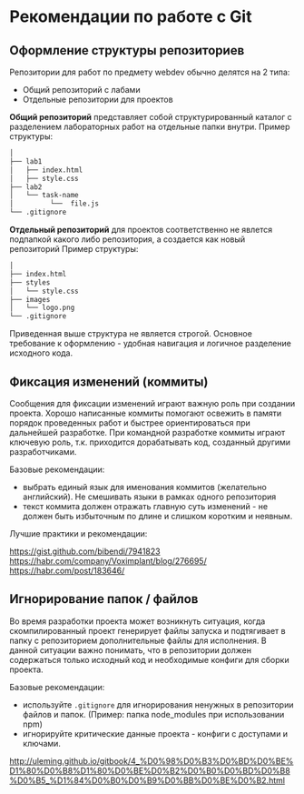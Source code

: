 # Рекомендации по работе с Git


## Оформление структуры репозиториев

Репозитории для работ по предмету webdev обычно делятся на 2 типа:

* Общий репозиторий с лабами
* Отдельные репозитории для проектов

**Общий репозиторий** представляет собой структурированный каталог с разделением лабораторных работ на отдельные папки внутри. Пример структуры:
```bash
│
├── lab1
│   ├── index.html
│   ├── style.css
├── lab2
│   └── task-name
│         └──  file.js
└── .gitignore
```

**Отдельный репозиторий** для проектов соответственно не явлется подпапкой какого либо репозитория, а создается как новый репозиторий Пример структуры:
```bash
│
├── index.html
├── styles
│   └── style.css
├── images
│   └── logo.png
└── .gitignore
```

Приведенная выше структура не является строгой. Основное требование к оформлению - удобная навигация и логичное разделение исходного кода.

## Фиксация изменений (коммиты)

Сообщения для фиксации изменений играют важную роль при создании проекта. Хорошо написанные коммиты помогают освежить в памяти порядок проведенных работ и быстрее ориентироваться при дальнейшей разработке. При командной разработке коммиты играют ключевую роль, т.к. приходится дорабатывать код, созданный другими разработчиками.

Базовые рекомендации:

* выбрать единый язык для именования коммитов (желательно английский). Не смешивать языки в рамках одного репозитория
* текст коммита должен отражать главную суть изменений - не должен быть избыточным по длине и слишком коротким и неявным.

Лучшие практики и рекомендации:

https://gist.github.com/bibendi/7941823
https://habr.com/company/Voximplant/blog/276695/
https://habr.com/post/183646/

## Игнорирование папок / файлов

Во время разработки проекта может возникнуть ситуация, когда скомпилированный проект генерирует файлы запуска и подтягивает в папку с репозиторием дополнительные файлы для исполнения. В данной ситуации важно понимать, что в репозитории должен содержаться только исходный код и необходимые конфиги для сборки проекта.

Базовые рекомендации:

* используйте `.gitignore` для игнорирования ненужных в репозитории файлов и папок. (Пример: папка node_modules при использовании npm)
* игнорируйте критические данные проекта - конфиги с доступами и ключами.

http://uleming.github.io/gitbook/4_%D0%98%D0%B3%D0%BD%D0%BE%D1%80%D0%B8%D1%80%D0%BE%D0%B2%D0%B0%D0%BD%D0%B8%D0%B5_%D1%84%D0%B0%D0%B9%D0%BB%D0%BE%D0%B2.html